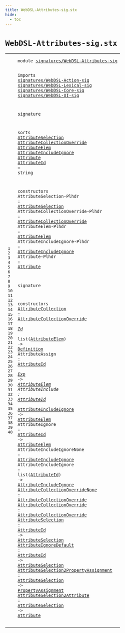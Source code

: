 ```yaml
---
title: WebDSL-Attributes-sig.stx
hide:
  - toc
---
```


# `WebDSL-Attributes-sig.stx`



[pdmosses/webdsl-statix/webdslstatix/src-gen/statix/signatures/WebDSL-Attributes-sig.stx]: https://github.com/pdmosses/webdsl-statix/blob/master/webdslstatix/src-gen/statix/signatures/WebDSL-Attributes-sig.stx "The source file on GitHub"

<div class="stx"><table class="highlighttable"><tbody><tr><td class="linenos"><div class="linenodiv"><pre><span></span>1
2
3
4
5
6
7
8
9
10
11
12
13
14
15
16
17
18
19
20
21
22
23
24
25
26
27
28
29
30
31
32
33
34
35
36
37
38
39
40
</pre></div></td>
<td class="code"><pre><code><span class="keyword">module</span> <a href="../WebDSL-Expand-sig.stx/#signatures/WebDSL-Attributes-sig_200_232" id="signatures/WebDSL-Attributes-sig_7_39" title="Referenced at ../WebDSL-Expand-sig.stx line 9; ../WebDSL-JavaScript-sig.stx line 5; ../webdsl-statix-sig.stx line 7; ../WebDSL-UI-sig.stx line 5; ../WebDSL-XML-sig.stx line 6"><span class="token sort_ModuleID">signatures/WebDSL-Attributes-sig</span></a>

<span class="keyword">imports</span>
  <a href="../WebDSL-Action-sig.stx/#signatures/WebDSL-Action-sig_7_35" id="signatures/WebDSL-Action-sig_51_79" title="Defined at ../WebDSL-Action-sig.stx line 1"><span class="token sort_ModuleID">signatures/WebDSL-Action-sig</span></a>
  <a href="../WebDSL-Lexical-sig.stx/#signatures/WebDSL-Lexical-sig_7_36" id="signatures/WebDSL-Lexical-sig_82_111" title="Defined at ../WebDSL-Lexical-sig.stx line 1"><span class="token sort_ModuleID">signatures/WebDSL-Lexical-sig</span></a>
  <a href="../WebDSL-Core-sig.stx/#signatures/WebDSL-Core-sig_7_33" id="signatures/WebDSL-Core-sig_114_140" title="Defined at ../WebDSL-Core-sig.stx line 1"><span class="token sort_ModuleID">signatures/WebDSL-Core-sig</span></a>
  <a href="../WebDSL-UI-sig.stx/#signatures/WebDSL-UI-sig_7_31" id="signatures/WebDSL-UI-sig_143_167" title="Defined at ../WebDSL-UI-sig.stx line 1"><span class="token sort_ModuleID">signatures/WebDSL-UI-sig</span></a>

<span class="keyword">signature</span>

  <span class="keyword">sorts</span>
    <span class="cons_SortDecl"><a href="#AttributeSelection_374_392" id="AttributeSelection_192_210" title="Referenced at line 20, 37, 38, 39, 40"><span class="token sort_OpId">AttributeSelection</span></a></span>
    <span class="cons_SortDecl"><a href="#AttributeCollectionOverride_433_460" id="AttributeCollectionOverride_215_242" title="Referenced at line 21, 29, 35, 36"><span class="token sort_OpId">AttributeCollectionOverride</span></a></span>
    <span class="cons_SortDecl"><a href="#AttributeElem_487_500" id="AttributeElem_247_260" title="Referenced at line 22, 29, 30, 31, 32"><span class="token sort_OpId">AttributeElem</span></a></span>
    <span class="cons_SortDecl"><a href="#AttributeIncludeIgnore_536_558" id="AttributeIncludeIgnore_265_287" title="Referenced at line 23, 31, 33, 34"><span class="token sort_OpId">AttributeIncludeIgnore</span></a></span>
    <span class="cons_SortDecl"><a href="#Attribute_581_590" id="Attribute_292_301" title="Referenced at line 24, 40; ../WebDSL-Expand-sig.stx line 46, 46; ../WebDSL-JavaScript-sig.stx line 24, 25; ../WebDSL-UI-sig.stx line 253, 254; ../WebDSL-XML-sig.stx line 28, 29, 30, 32, 32, 33, 33, 33, 34, 35; ../../../../trans/static-semantics/ui/attributes.stx line 30"><span class="token sort_OpId">Attribute</span></a></span>
    <a href="#AttributeId_735_746" id="AttributeId_306_317" title="Referenced at line 30, 31, 32, 34, 37, 38"><span class="token sort_OpId">AttributeId</span></a> <span class="operator">=</span> <span class="cons_StringSort">string</span>

  <span class="keyword">constructors</span>
    <span id="AttributeSelection-Plhdr_347_371" title="Not referenced locally, nor via imports"><span class="token sort_OpId">AttributeSelection-Plhdr</span></span> <span class="operator">:</span> <span class="cons_SimpleSort"><a href="#AttributeSelection_192_210" id="AttributeSelection_374_392" title="Defined at line 12"><span class="token sort_OpId">AttributeSelection</span></a></span>
    <span id="AttributeCollectionOverride-Plhdr_397_430" title="Not referenced locally, nor via imports"><span class="token sort_OpId">AttributeCollectionOverride-Plhdr</span></span> <span class="operator">:</span> <span class="cons_SimpleSort"><a href="#AttributeCollectionOverride_215_242" id="AttributeCollectionOverride_433_460" title="Defined at line 13"><span class="token sort_OpId">AttributeCollectionOverride</span></a></span>
    <span id="AttributeElem-Plhdr_465_484" title="Not referenced locally, nor via imports"><span class="token sort_OpId">AttributeElem-Plhdr</span></span> <span class="operator">:</span> <span class="cons_SimpleSort"><a href="#AttributeElem_247_260" id="AttributeElem_487_500" title="Defined at line 14"><span class="token sort_OpId">AttributeElem</span></a></span>
    <span id="AttributeIncludeIgnore-Plhdr_505_533" title="Not referenced locally, nor via imports"><span class="token sort_OpId">AttributeIncludeIgnore-Plhdr</span></span> <span class="operator">:</span> <span class="cons_SimpleSort"><a href="#AttributeIncludeIgnore_265_287" id="AttributeIncludeIgnore_536_558" title="Defined at line 15"><span class="token sort_OpId">AttributeIncludeIgnore</span></a></span>
    <span id="Attribute-Plhdr_563_578" title="Not referenced locally, nor via imports"><span class="token sort_OpId">Attribute-Plhdr</span></span> <span class="operator">:</span> <span class="cons_SimpleSort"><a href="#Attribute_292_301" id="Attribute_581_590" title="Defined at line 16"><span class="token sort_OpId">Attribute</span></a></span>

<span class="keyword">signature</span>

  <span class="keyword">constructors</span>
    <a href="../../../../trans/static-semantics/ui/attributes.stx/#AttributeCollection_2685_2704" id="AttributeCollection_622_641" title="Referenced at ../../../../trans/static-semantics/ui/attributes.stx line 71, 74"><span class="token sort_OpId">AttributeCollection</span></a> <span class="operator">:</span> <span class="cons_SimpleSort"><a href="#AttributeCollectionOverride_215_242" id="AttributeCollectionOverride_644_671" title="Defined at line 13"><span class="token sort_OpId">AttributeCollectionOverride</span></a></span> <span class="operator">*</span> <span class="cons_SimpleSort"><a href="../WebDSL-Lexical-sig.stx/#Id_194_196" id="Id_674_676" title="Defined at ../WebDSL-Lexical-sig.stx line 14"><span class="token sort_OpId">Id</span></a></span> <span class="operator">*</span> <span class="keyword">list</span><span class="operator">(</span><span class="cons_SimpleSort"><a href="#AttributeElem_247_260" id="AttributeElem_684_697" title="Defined at line 14"><span class="token sort_OpId">AttributeElem</span></a></span><span class="operator">)</span> <span class="operator">-&gt;</span> <span class="cons_SimpleSort"><a href="../WebDSL-Core-sig.stx/#Definition_310_320" id="Definition_702_712" title="Defined at ../WebDSL-Core-sig.stx line 20"><span class="token sort_OpId">Definition</span></a></span>
    <span id="AttributeAssign_717_732" title="Not referenced locally, nor via imports"><span class="token sort_OpId">AttributeAssign</span></span> <span class="operator">:</span> <span class="cons_SimpleSort"><a href="#AttributeId_306_317" id="AttributeId_735_746" title="Defined at line 17"><span class="token sort_OpId">AttributeId</span></a></span> <span class="operator">*</span> <span class="cons_SimpleSort"><a href="../WebDSL-Action-sig.stx/#Exp_404_407" id="Exp_749_752" title="Defined at ../WebDSL-Action-sig.stx line 25"><span class="token sort_OpId">Exp</span></a></span> <span class="operator">-&gt;</span> <span class="cons_SimpleSort"><a href="#AttributeElem_247_260" id="AttributeElem_756_769" title="Defined at line 14"><span class="token sort_OpId">AttributeElem</span></a></span>
    <span id="AttributeInclude_774_790" title="Not referenced locally, nor via imports"><span class="token sort_OpId">AttributeInclude</span></span> <span class="operator">:</span> <span class="cons_SimpleSort"><a href="#AttributeId_306_317" id="AttributeId_793_804" title="Defined at line 17"><span class="token sort_OpId">AttributeId</span></a></span> <span class="operator">*</span> <span class="cons_SimpleSort"><a href="#AttributeIncludeIgnore_265_287" id="AttributeIncludeIgnore_807_829" title="Defined at line 15"><span class="token sort_OpId">AttributeIncludeIgnore</span></a></span> <span class="operator">-&gt;</span> <span class="cons_SimpleSort"><a href="#AttributeElem_247_260" id="AttributeElem_833_846" title="Defined at line 14"><span class="token sort_OpId">AttributeElem</span></a></span>
    <span id="AttributeIgnore_851_866" title="Not referenced locally, nor via imports"><span class="token sort_OpId">AttributeIgnore</span></span> <span class="operator">:</span> <span class="cons_SimpleSort"><a href="#AttributeId_306_317" id="AttributeId_869_880" title="Defined at line 17"><span class="token sort_OpId">AttributeId</span></a></span> <span class="operator">-&gt;</span> <span class="cons_SimpleSort"><a href="#AttributeElem_247_260" id="AttributeElem_884_897" title="Defined at line 14"><span class="token sort_OpId">AttributeElem</span></a></span>
    <span id="AttributeIncludeIgnoreNone_902_928" title="Not referenced locally, nor via imports"><span class="token sort_OpId">AttributeIncludeIgnoreNone</span></span> <span class="operator">:</span> <span class="cons_SimpleSort"><a href="#AttributeIncludeIgnore_265_287" id="AttributeIncludeIgnore_931_953" title="Defined at line 15"><span class="token sort_OpId">AttributeIncludeIgnore</span></a></span>
    <span id="AttributeIncludeIgnore_958_980" title="Not referenced locally, nor via imports"><span class="token sort_OpId">AttributeIncludeIgnore</span></span> <span class="operator">:</span> <span class="keyword">list</span><span class="operator">(</span><span class="cons_SimpleSort"><a href="#AttributeId_306_317" id="AttributeId_988_999" title="Defined at line 17"><span class="token sort_OpId">AttributeId</span></a></span><span class="operator">)</span> <span class="operator">-&gt;</span> <span class="cons_SimpleSort"><a href="#AttributeIncludeIgnore_265_287" id="AttributeIncludeIgnore_1004_1026" title="Defined at line 15"><span class="token sort_OpId">AttributeIncludeIgnore</span></a></span>
    <a href="../../../../trans/static-semantics/ui/attributes.stx/#AttributeCollectionOverrideNone_2705_2736" id="AttributeCollectionOverrideNone_1031_1062" title="Referenced at ../../../../trans/static-semantics/ui/attributes.stx line 71"><span class="token sort_OpId">AttributeCollectionOverrideNone</span></a> <span class="operator">:</span> <span class="cons_SimpleSort"><a href="#AttributeCollectionOverride_215_242" id="AttributeCollectionOverride_1065_1092" title="Defined at line 13"><span class="token sort_OpId">AttributeCollectionOverride</span></a></span>
    <a href="../../../../trans/static-semantics/ui/attributes.stx/#AttributeCollectionOverride_2824_2851" id="AttributeCollectionOverride_1097_1124" title="Referenced at ../../../../trans/static-semantics/ui/attributes.stx line 74"><span class="token sort_OpId">AttributeCollectionOverride</span></a> <span class="operator">:</span> <span class="cons_SimpleSort"><a href="#AttributeCollectionOverride_215_242" id="AttributeCollectionOverride_1127_1154" title="Defined at line 13"><span class="token sort_OpId">AttributeCollectionOverride</span></a></span>
    <a href="../../../../trans/static-semantics/ui/template-calls.stx/#AttributeSelection_5903_5921" id="AttributeSelection_1159_1177" title="Referenced at ../../../../trans/static-semantics/ui/template-calls.stx line 122"><span class="token sort_OpId">AttributeSelection</span></a> <span class="operator">:</span> <span class="cons_SimpleSort"><a href="#AttributeId_306_317" id="AttributeId_1180_1191" title="Defined at line 17"><span class="token sort_OpId">AttributeId</span></a></span> <span class="operator">-&gt;</span> <span class="cons_SimpleSort"><a href="#AttributeSelection_192_210" id="AttributeSelection_1195_1213" title="Defined at line 12"><span class="token sort_OpId">AttributeSelection</span></a></span>
    <a href="../../../../trans/static-semantics/ui/template-calls.stx/#AttributeIgnoreDefault_5356_5378" id="AttributeIgnoreDefault_1218_1240" title="Referenced at ../../../../trans/static-semantics/ui/template-calls.stx line 114, 115, 116"><span class="token sort_OpId">AttributeIgnoreDefault</span></a> <span class="operator">:</span> <span class="cons_SimpleSort"><a href="#AttributeId_306_317" id="AttributeId_1243_1254" title="Defined at line 17"><span class="token sort_OpId">AttributeId</span></a></span> <span class="operator">-&gt;</span> <span class="cons_SimpleSort"><a href="#AttributeSelection_192_210" id="AttributeSelection_1258_1276" title="Defined at line 12"><span class="token sort_OpId">AttributeSelection</span></a></span>
    <a href="../../../../trans/static-semantics/ui/template-calls.stx/#AttributeSelection2PropertyAssignment_5318_5355" id="AttributeSelection2PropertyAssignment_1281_1318" title="Referenced at ../../../../trans/static-semantics/ui/template-calls.stx line 114, 115, 116, 122"><span class="token sort_OpId">AttributeSelection2PropertyAssignment</span></a> <span class="operator">:</span> <span class="cons_SimpleSort"><a href="#AttributeSelection_192_210" id="AttributeSelection_1321_1339" title="Defined at line 12"><span class="token sort_OpId">AttributeSelection</span></a></span> <span class="operator">-&gt;</span> <span class="cons_SimpleSort"><a href="../WebDSL-UI-sig.stx/#PropertyAssignment_320_338" id="PropertyAssignment_1343_1361" title="Defined at ../WebDSL-UI-sig.stx line 19"><span class="token sort_OpId">PropertyAssignment</span></a></span>
    <a href="../../../../trans/static-semantics/ui/attributes.stx/#AttributeSelection2Attribute_974_1002" id="AttributeSelection2Attribute_1366_1394" title="Referenced at ../../../../trans/static-semantics/ui/attributes.stx line 31"><span class="token sort_OpId">AttributeSelection2Attribute</span></a> <span class="operator">:</span> <span class="cons_SimpleSort"><a href="#AttributeSelection_192_210" id="AttributeSelection_1397_1415" title="Defined at line 12"><span class="token sort_OpId">AttributeSelection</span></a></span> <span class="operator">-&gt;</span> <span class="cons_SimpleSort"><a href="#Attribute_292_301" id="Attribute_1419_1428" title="Defined at line 16"><span class="token sort_OpId">Attribute</span></a></span>
</code></pre></td></tr></tbody></table></div>